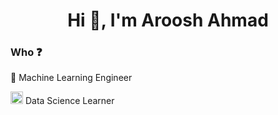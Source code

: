 <h1 align="center">Hi 👋, I'm Aroosh Ahmad</h1>

<h3> Who ❓</h3>

<p>🤖 Machine Learning Engineer</p>
<p> <img src="https://github.com/FortAwesome/Font-Awesome/blob/6.x/svgs/solid/chart-column.svg" width="20px" height="20px" /> <span style="margin-top:-5px;">Data Science Learner<span></p>



